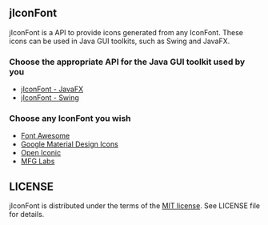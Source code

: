 ## jIconFont

jIconFont is a API to provide icons generated from any IconFont. These icons can be used in Java GUI toolkits, such as Swing and JavaFX.

### Choose the appropriate API for the Java GUI toolkit used by you

* [jIconFont - JavaFX](https://github.com/jIconFont/jiconfont-javafx)
* [jIconFont - Swing](https://github.com/jIconFont/jiconfont-swing)

### Choose any IconFont you wish

* [Font Awesome](https://github.com/jIconFont/jiconfont-font_awesome)
* [Google Material Design Icons](https://github.com/jIconFont/jiconfont-google_material_design_icons)
* [Open Iconic](https://github.com/jIconFont/jiconfont-iconic)
* [MFG Labs](https://github.com/jIconFont/jiconfont-mfg_labs)

## LICENSE
jIconFont is distributed under the terms of the [MIT license](http://opensource.org/licenses/mit-license.html). See LICENSE file for details.


